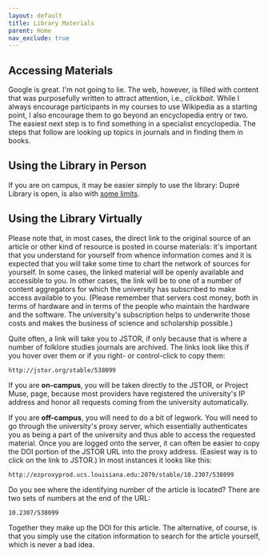 ```yaml
---
layout: default
title: Library Materials
parent: Home
nav_exclude: true
---
```


## Accessing Materials

Google is great. I'm not going to lie. The web, however, is filled with content that was purposefully written to attract attention, i.e., *clickbait*. While I always encourage participants in my courses to use Wikipedia as a starting point, I also encourage them to go beyond an encyclopedia entry or two. The easiest next step is to find something in a specialist encyclopedia. The steps that follow are looking up topics in journals and in finding them in books. 

## Using the Library in Person

If you are on campus, it may be easier simply to use the library: Dupré Library is open, is also with [some limits](https://louisiana.libguides.com/COVID-19).

## Using the Library Virtually

Please note that, in most cases, the direct link to the original source of an article or other kind of resource is posted in course materials: it's important that you understand for yourself from whence information comes and it is expected that you will take some time to chart the network of sources for yourself. In some cases, the linked material will be openly available and accessible to you. In other cases, the link will be to one of a number of content aggregators for which the university has subscribed to make access available to you. (Please remember that servers cost money, both in terms of hardware and in terms of the people who maintain the hardware and the software. The university's subscription helps to underwrite those costs and makes the business of science and scholarship possible.)

Quite often, a link will take you to JSTOR, if only because that is where a number of folklore studies journals are archived. The links look like this if you hover over them or if you right- or control-click to copy them:

    http://jstor.org/stable/538099

If you are **on-campus**, you will be taken directly to the JSTOR, or Project Muse, page, because most providers have registered the university's IP address and honor all requests coming from the university automatically. 

If you are **off-campus**, you will need to do a bit of legwork. You will need to go through the university's proxy server, which essentially authenticates you as being a part of the university and thus able to access the requested material. Once you are logged onto the server, it can often be easier to copy the DOI portion of the JSTOR URL into the proxy address. (Easiest way is to click on the link to JSTOR.) In most instances it looks like this:

    http://ezproxyprod.ucs.louisiana.edu:2079/stable/10.2307/538099

Do you see where the identifying number of the article is located? There are two sets of numbers at the end of the URL:

    10.2307/538099

Together they make up the DOI for this article. The alternative, of course, is that you simply use the citation information to search for the article yourself, which is never a bad idea.

